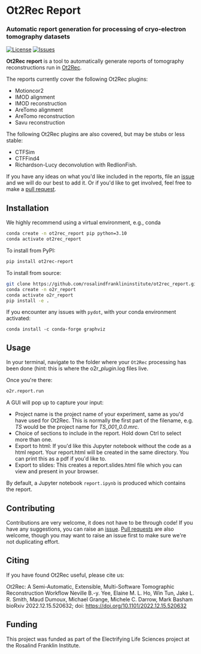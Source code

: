 # Ot2Rec Report

### Automatic report generation for processing of cryo-electron tomography datasets

[![License](https://img.shields.io/badge/License-Apache_2.0-blue.svg)](https://opensource.org/licenses/Apache-2.0)
[![Issues](https://img.shields.io/github/issues/rosalindfranklininstitute/ot2rec_report)](https://github.com/rosalindfranklininstitute/ot2rec_report/issues)

**Ot2Rec report** is a tool to automatically generate reports of tomography reconstructions run in [Ot2Rec](https://github.com/rosalindfranklininstitute/ot2rec). 

The reports currently cover the following Ot2Rec plugins:

- Motioncor2
- IMOD alignment
- IMOD reconstruction
- AreTomo alignment
- AreTomo reconstruction
- Savu reconstruction

The following Ot2Rec plugins are also covered, but may be stubs or less stable:

- CTFSim
- CTFFind4
- Richardson-Lucy deconvolution with RedlionFish.

If you have any ideas on what you'd like included in the reports, file an [issue](https://github.com/rosalindfranklininstitute/ot2rec_report/issues) and we will do our best to add it. Or if you'd like to get involved, feel free to make a [pull request](https://github.com/rosalindfranklininstitute/ot2rec_report/pulls).

## Installation

We highly recommend using a virtual environment, e.g., conda

```sh
conda create -n ot2rec_report pip python=3.10
conda activate ot2rec_report
```

To install from PyPI:
```sh
pip install ot2rec-report
```

To install from source:

```sh
git clone https://github.com/rosalindfranklininstitute/ot2rec_report.git
conda create -n o2r_report
conda activate o2r_report
pip install -e .
```

If you encounter any issues with `pydot`, with your conda environment activated:
```
conda install -c conda-forge graphviz
```

## Usage

In your terminal, navigate to the folder where your `Ot2Rec` processing has been done (hint: this is where the o2r_*plugin*.log files live.

Once you're there:

```sh
o2r.report.run
```

A GUI will pop up to capture your input:

- Project name is the project name of your experiment, same as you'd have used for Ot2Rec. This is normally the first part of the filename, e.g. *TS* would be the project name for *TS_001_0.0.mrc*. 
- Choice of sections to include in the report. Hold down Ctrl to select more than one.
- Export to html: If you'd like this Jupyter notebook without the code as a html report. Your report.html will be created in the same directory. You can print this as a pdf if you'd like to.
- Export to slides: This creates a report.slides.html file which you can view and present in your browser.

By default, a Jupyter notebook `report.ipynb` is produced which contains the report.

## Contributing

Contributions are very welcome, it does not have to be through code! If you have any suggestions, you can raise an [issue](https://github.com/rosalindfranklininstitute/ot2rec_report/issues). [Pull requests](https://github.com/rosalindfranklininstitute/ot2rec_report/pulls) are also welcome, though you may want to raise an issue first to make sure we're not duplicating effort.

## Citing

If you have found Ot2Rec useful, please cite us:

Ot2Rec: A Semi-Automatic, Extensible, Multi-Software Tomographic Reconstruction Workflow
Neville B.-y. Yee, Elaine M. L. Ho, Win Tun, Jake L. R. Smith, Maud Dumoux, Michael Grange, Michele C. Darrow, Mark Basham
bioRxiv 2022.12.15.520632; doi: https://doi.org/10.1101/2022.12.15.520632

## Funding

This project was funded as part of the Electrifying Life Sciences project at the Rosalind Franklin Institute. 
